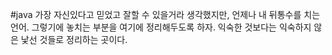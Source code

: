#java
가장 자신있다고 믿었고 잘할 수 있을거라 생각했지만,
언제나 내 뒤통수를 치는 언어.
그렇기에 놓치는 부분을 여기에 정리해두도록 하자.
익숙한 것보다는 익숙하지 않은 낯선 것들로 정리하는 곳이다.